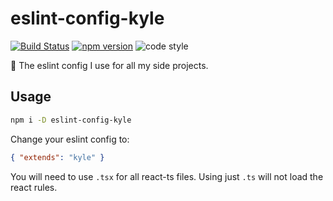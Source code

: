 # eslint-config-kyle
[![Build Status](https://github.com/k-yle/eslint-config-kyle/workflows/build/badge.svg)](https://github.com/k-yle/eslint-config-kyle/actions)
[![npm version](https://badge.fury.io/js/eslint-config-kyle.svg)](https://badge.fury.io/js/eslint-config-kyle)
![code style](https://img.shields.io/badge/Code%20Style-Airbnb%20❤%20Prettier-pink.svg?style=flat)


💚 The eslint config I use for all my side projects.

## Usage

```sh
npm i -D eslint-config-kyle
```

Change your eslint config to:

```json
{ "extends": "kyle" }
```

You will need to use `.tsx` for all react-ts files. Using just `.ts` will not load the react rules.
